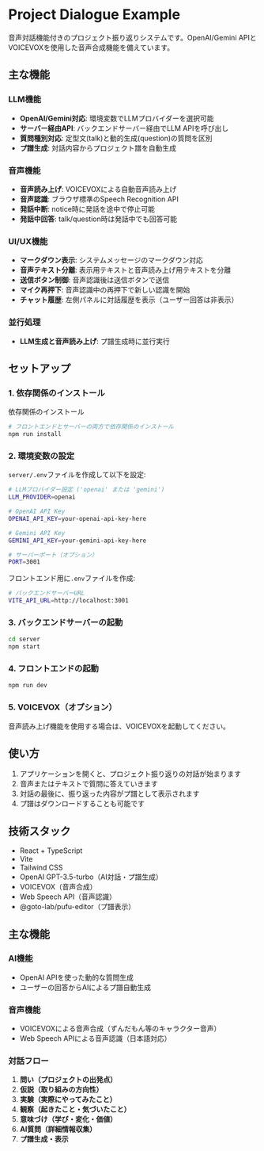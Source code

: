 # Project Dialogue Example

音声対話機能付きのプロジェクト振り返りシステムです。OpenAI/Gemini APIとVOICEVOXを使用した音声合成機能を備えています。

## 主な機能

### LLM機能

- **OpenAI/Gemini対応**: 環境変数でLLMプロバイダーを選択可能
- **サーバー経由API**: バックエンドサーバー経由でLLM APIを呼び出し
- **質問種別対応**: 定型文(talk)と動的生成(question)の質問を区別
- **プ譜生成**: 対話内容からプロジェクト譜を自動生成

### 音声機能

- **音声読み上げ**: VOICEVOXによる自動音声読み上げ
- **音声認識**: ブラウザ標準のSpeech Recognition API
- **発話中断**: notice時に発話を途中で停止可能
- **発話中回答**: talk/question時は発話中でも回答可能

### UI/UX機能

- **マークダウン表示**: システムメッセージのマークダウン対応
- **音声テキスト分離**: 表示用テキストと音声読み上げ用テキストを分離
- **送信ボタン制御**: 音声認識後は送信ボタンで送信
- **マイク再押下**: 音声認識中の再押下で新しい認識を開始
- **チャット履歴**: 左側パネルに対話履歴を表示（ユーザー回答は非表示）

### 並行処理

- **LLM生成と音声読み上げ**: プ譜生成時に並行実行

## セットアップ

### 1. 依存関係のインストール

依存関係のインストール

```bash
# フロントエンドとサーバーの両方で依存関係のインストール
npm run install
```

### 2. 環境変数の設定

`server/.env`ファイルを作成して以下を設定:

```bash
# LLMプロバイダー設定 ('openai' または 'gemini')
LLM_PROVIDER=openai

# OpenAI API Key
OPENAI_API_KEY=your-openai-api-key-here

# Gemini API Key
GEMINI_API_KEY=your-gemini-api-key-here

# サーバーポート（オプション）
PORT=3001
```

フロントエンド用に`.env`ファイルを作成:

```bash
# バックエンドサーバーURL
VITE_API_URL=http://localhost:3001
```

### 3. バックエンドサーバーの起動

```bash
cd server
npm start
```

### 4. フロントエンドの起動

```bash
npm run dev
```

### 5. VOICEVOX（オプション）

音声読み上げ機能を使用する場合は、VOICEVOXを起動してください。

## 使い方

1. アプリケーションを開くと、プロジェクト振り返りの対話が始まります
2. 音声またはテキストで質問に答えていきます
3. 対話の最後に、振り返った内容がプ譜として表示されます
4. プ譜はダウンロードすることも可能です

## 技術スタック

- React + TypeScript
- Vite
- Tailwind CSS
- OpenAI GPT-3.5-turbo（AI対話・プ譜生成）
- VOICEVOX（音声合成）
- Web Speech API（音声認識）
- @goto-lab/pufu-editor（プ譜表示）

## 主な機能

### AI機能

- OpenAI APIを使った動的な質問生成
- ユーザーの回答からAIによるプ譜自動生成

### 音声機能

- VOICEVOXによる音声合成（ずんだもん等のキャラクター音声）
- Web Speech APIによる音声認識（日本語対応）

### 対話フロー

1. **問い（プロジェクトの出発点）**
2. **仮説（取り組みの方向性）**
3. **実験（実際にやってみたこと）**
4. **観察（起きたこと・気づいたこと）**
5. **意味づけ（学び・変化・価値）**
6. **AI質問（詳細情報収集）**
7. **プ譜生成・表示**

